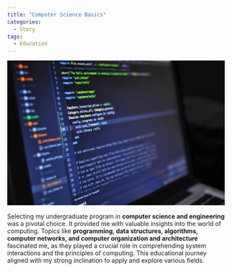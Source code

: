 ```yaml
---
title: "Computer Science Basics"
categories:
  - Story
tags:
  - Education
---
```


![Computer Science Basics](/assets/images/cs-basics.jpg)

Selecting my undergraduate program in **computer science and engineering** was a pivotal choice. It provided me with valuable insights into the world of computing. Topics like **programming, data structures, algorithms, computer networks, and computer organization and architecture** fascinated me, as they played a crucial role in comprehending system interactions and the principles of computing. This educational journey aligned with my strong inclination to apply and explore various fields.
